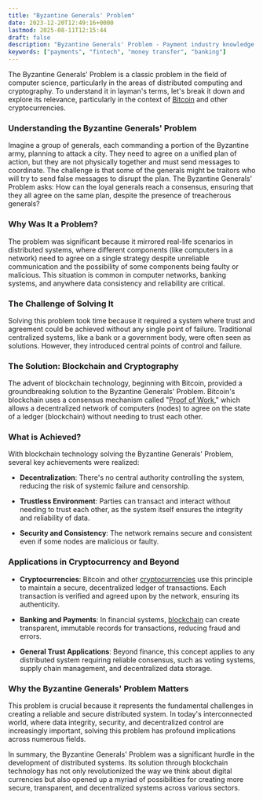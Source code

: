 ```yaml
---
title: "Byzantine Generals' Problem"
date: 2023-12-20T12:49:16+0000
lastmod: 2025-08-11T12:15:44
draft: false
description: "Byzantine Generals' Problem - Payment industry knowledge and insights"
keywords: ["payments", "fintech", "money transfer", "banking"]
---
```


The Byzantine Generals' Problem is a classic problem in the field of computer science, particularly in the areas of distributed computing and cryptography. To understand it in layman's terms, let's break it down and explore its relevance, particularly in the context of [Bitcoin](https://faisalkhanllc.xyz/resources/payments-wiki/b/bitcoin/) and other cryptocurrencies.

### Understanding the Byzantine Generals' Problem

Imagine a group of generals, each commanding a portion of the Byzantine army, planning to attack a city. They need to agree on a unified plan of action, but they are not physically together and must send messages to coordinate. The challenge is that some of the generals might be traitors who will try to send false messages to disrupt the plan. The Byzantine Generals' Problem asks: How can the loyal generals reach a consensus, ensuring that they all agree on the same plan, despite the presence of treacherous generals?

### Why Was It a Problem?

The problem was significant because it mirrored real-life scenarios in distributed systems, where different components (like computers in a network) need to agree on a single strategy despite unreliable communication and the possibility of some components being faulty or malicious. This situation is common in computer networks, banking systems, and anywhere data consistency and reliability are critical.

### The Challenge of Solving It

Solving this problem took time because it required a system where trust and agreement could be achieved without any single point of failure. Traditional centralized systems, like a bank or a government body, were often seen as solutions. However, they introduced central points of control and failure.

### The Solution: Blockchain and Cryptography

The advent of blockchain technology, beginning with Bitcoin, provided a groundbreaking solution to the Byzantine Generals' Problem. Bitcoin's blockchain uses a consensus mechanism called "[Proof of Work](https://faisalkhanllc.xyz/resources/payments-wiki/p/proof-of-work-pow/)," which allows a decentralized network of computers (nodes) to agree on the state of a ledger (blockchain) without needing to trust each other.

### What is Achieved?

With blockchain technology solving the Byzantine Generals' Problem, several key achievements were realized:

- **Decentralization**: There's no central authority controlling the system, reducing the risk of systemic failure and censorship.

- **Trustless Environment**: Parties can transact and interact without needing to trust each other, as the system itself ensures the integrity and reliability of data.

- **Security and Consistency**: The network remains secure and consistent even if some nodes are malicious or faulty.

### Applications in Cryptocurrency and Beyond

- **Cryptocurrencies**: Bitcoin and other [cryptocurrencies](https://faisalkhanllc.xyz/resources/payments-wiki/c/cryptocurrency/) use this principle to maintain a secure, decentralized ledger of transactions. Each transaction is verified and agreed upon by the network, ensuring its authenticity.

- **Banking and Payments**: In financial systems, [blockchain](https://faisalkhanllc.xyz/resources/payments-wiki/b/blockchain/) can create transparent, immutable records for transactions, reducing fraud and errors.

- **General Trust Applications**: Beyond finance, this concept applies to any distributed system requiring reliable consensus, such as voting systems, supply chain management, and decentralized data storage.

### Why the Byzantine Generals' Problem Matters

This problem is crucial because it represents the fundamental challenges in creating a reliable and secure distributed system. In today's interconnected world, where data integrity, security, and decentralized control are increasingly important, solving this problem has profound implications across numerous fields.

In summary, the Byzantine Generals' Problem was a significant hurdle in the development of distributed systems. Its solution through blockchain technology has not only revolutionized the way we think about digital currencies but also opened up a myriad of possibilities for creating more secure, transparent, and decentralized systems across various sectors.